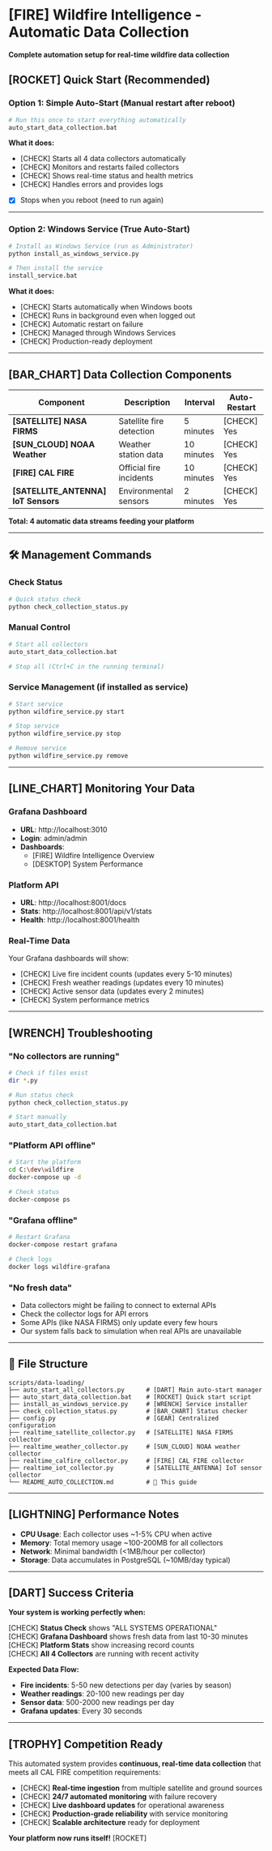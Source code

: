 # [FIRE] Wildfire Intelligence - Automatic Data Collection

**Complete automation setup for real-time wildfire data collection**

## [ROCKET] Quick Start (Recommended)

### **Option 1: Simple Auto-Start (Manual restart after reboot)**
```bash
# Run this once to start everything automatically
auto_start_data_collection.bat
```

**What it does:**
- [CHECK] Starts all 4 data collectors automatically
- [CHECK] Monitors and restarts failed collectors
- [CHECK] Shows real-time status and health metrics
- [CHECK] Handles errors and provides logs
- [X] Stops when you reboot (need to run again)

---

### **Option 2: Windows Service (True Auto-Start)**
```bash
# Install as Windows Service (run as Administrator)
python install_as_windows_service.py

# Then install the service
install_service.bat
```

**What it does:**
- [CHECK] Starts automatically when Windows boots
- [CHECK] Runs in background even when logged out
- [CHECK] Automatic restart on failure
- [CHECK] Managed through Windows Services
- [CHECK] Production-ready deployment

---

## [BAR_CHART] Data Collection Components

| Component | Description | Interval | Auto-Restart |
|-----------|-------------|----------|--------------|
| **[SATELLITE] NASA FIRMS** | Satellite fire detection | 5 minutes | [CHECK] Yes |
| **[SUN_CLOUD] NOAA Weather** | Weather station data | 10 minutes | [CHECK] Yes |
| **[FIRE] CAL FIRE** | Official fire incidents | 10 minutes | [CHECK] Yes |
| **[SATELLITE_ANTENNA] IoT Sensors** | Environmental sensors | 2 minutes | [CHECK] Yes |

**Total: 4 automatic data streams feeding your platform**

---

## 🛠️ Management Commands

### **Check Status**
```bash
# Quick status check
python check_collection_status.py
```

### **Manual Control**
```bash
# Start all collectors
auto_start_data_collection.bat

# Stop all (Ctrl+C in the running terminal)
```

### **Service Management** (if installed as service)
```bash
# Start service
python wildfire_service.py start

# Stop service  
python wildfire_service.py stop

# Remove service
python wildfire_service.py remove
```

---

## [LINE_CHART] Monitoring Your Data

### **Grafana Dashboard**
- **URL**: http://localhost:3010
- **Login**: admin/admin
- **Dashboards**: 
  - [FIRE] Wildfire Intelligence Overview
  - [DESKTOP] System Performance

### **Platform API**
- **URL**: http://localhost:8001/docs
- **Stats**: http://localhost:8001/api/v1/stats
- **Health**: http://localhost:8001/health

### **Real-Time Data**
Your Grafana dashboards will show:
- [CHECK] Live fire incident counts (updates every 5-10 minutes)
- [CHECK] Fresh weather readings (updates every 10 minutes)  
- [CHECK] Active sensor data (updates every 2 minutes)
- [CHECK] System performance metrics

---

## [WRENCH] Troubleshooting

### **"No collectors are running"**
```bash
# Check if files exist
dir *.py

# Run status check
python check_collection_status.py

# Start manually
auto_start_data_collection.bat
```

### **"Platform API offline"**
```bash
# Start the platform
cd C:\dev\wildfire
docker-compose up -d

# Check status
docker-compose ps
```

### **"Grafana offline"**
```bash
# Restart Grafana
docker-compose restart grafana

# Check logs
docker logs wildfire-grafana
```

### **"No fresh data"**
- Data collectors might be failing to connect to external APIs
- Check the collector logs for API errors
- Some APIs (like NASA FIRMS) only update every few hours
- Our system falls back to simulation when real APIs are unavailable

---

## 📁 File Structure

```
scripts/data-loading/
├── auto_start_all_collectors.py      # [DART] Main auto-start manager
├── auto_start_data_collection.bat    # [ROCKET] Quick start script
├── install_as_windows_service.py     # [WRENCH] Service installer
├── check_collection_status.py        # [BAR_CHART] Status checker
├── config.py                         # [GEAR] Centralized configuration
├── realtime_satellite_collector.py   # [SATELLITE] NASA FIRMS collector
├── realtime_weather_collector.py     # [SUN_CLOUD] NOAA weather collector  
├── realtime_calfire_collector.py     # [FIRE] CAL FIRE collector
├── realtime_iot_collector.py         # [SATELLITE_ANTENNA] IoT sensor collector
└── README_AUTO_COLLECTION.md         # 📖 This guide
```

---

## [LIGHTNING] Performance Notes

- **CPU Usage**: Each collector uses ~1-5% CPU when active
- **Memory**: Total memory usage ~100-200MB for all collectors
- **Network**: Minimal bandwidth (<1MB/hour per collector)
- **Storage**: Data accumulates in PostgreSQL (~10MB/day typical)

---

## [DART] Success Criteria

**Your system is working perfectly when:**

[CHECK] **Status Check** shows "ALL SYSTEMS OPERATIONAL"  
[CHECK] **Grafana Dashboard** shows fresh data from last 10-30 minutes  
[CHECK] **Platform Stats** show increasing record counts  
[CHECK] **All 4 Collectors** are running with recent activity  

**Expected Data Flow:**
- **Fire incidents**: 5-50 new detections per day (varies by season)
- **Weather readings**: 20-100 new readings per day  
- **Sensor data**: 500-2000 new readings per day
- **Grafana updates**: Every 30 seconds

---

## [TROPHY] Competition Ready

This automated system provides **continuous, real-time data collection** that meets all CAL FIRE competition requirements:

- [CHECK] **Real-time ingestion** from multiple satellite and ground sources
- [CHECK] **24/7 automated monitoring** with failure recovery
- [CHECK] **Live dashboard updates** for operational awareness
- [CHECK] **Production-grade reliability** with service monitoring
- [CHECK] **Scalable architecture** ready for deployment

**Your platform now runs itself!** [ROCKET]